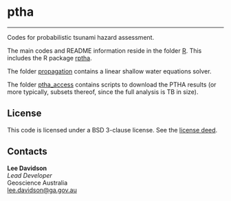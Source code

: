 # ptha
------
Codes for probabilistic tsunami hazard assessment. 

The main codes and README information reside in the folder [R](R). This
includes the R package [rptha](R/rptha).

The folder [propagation](propagation) contains a linear shallow water equations solver.

The folder [ptha_access](ptha_access) contains scripts to download the PTHA
results (or more typically, subsets thereof, since the full analysis is TB in
size).


## License

This code is licensed under a BSD 3-clause license. See the [license deed](LICENSE).

## Contacts

**Lee Davidson**  
*Lead Developer*  
Geoscience Australia  
<lee.davidson@ga.gov.au>  

